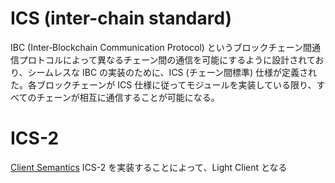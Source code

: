 # ICS (inter-chain standard)

IBC (Inter‑Blockchain Communication Protocol) というブロックチェーン間通信プロトコルによって異なるチェーン間の通信を可能にするように設計されており、シームレスな IBC の実装のために、ICS (チェーン間標準) 仕様が定義された。各ブロックチェーンが ICS 仕様に従ってモジュールを実装している限り、すべてのチェーンが相互に通信することが可能になる。

# ICS-2

[Client Semantics](https://github.com/cosmos/ibc/tree/main/spec/core/ics-002-client-semantics)
ICS-2 を実装することによって、Light Client となる
